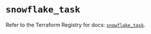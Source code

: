 # `snowflake_task`

Refer to the Terraform Registry for docs: [`snowflake_task`](https://registry.terraform.io/providers/snowflake-labs/snowflake/0.87.0/docs/resources/task).

